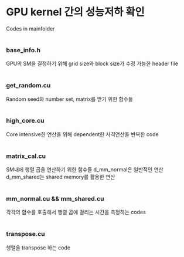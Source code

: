 # GPU kernel 간의 성능저하 확인

Codes in mainfolder
</br>
</br>
### base_info.h
GPU의 SM을 결정하기 위해 grid size와 block size가 수정 가능한 header file
</br>
</br>
### get_random.cu
Random seed와 number set, matrix를 받기 위한 함수들
</br>
</br>
### high_core.cu
Core intensive한 연산을 위해 dependent한 사칙연산을 반복한 code
</br>
</br>
### matrix_cal.cu
SM내에 행렬 곱을 연산하기 위한 함수들
d_mm_normal은 일반적인 연산
d_mm_shared는 shared memory를 활용한 연산
</br>
</br>
### mm_normal.cu && mm_shared.cu
각각의 함수를 호출해서 행렬 곱에 걸리는 시간을 측정하는 codes
</br>
</br>
### transpose.cu
행렬을 transpose 하는 code
